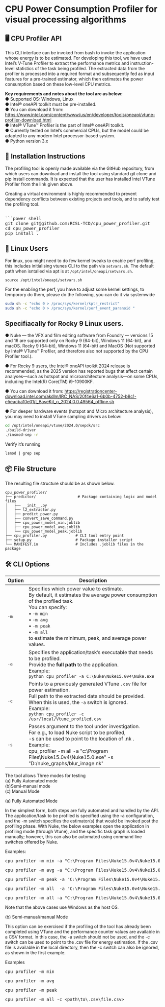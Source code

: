 # CPU Power Consumption Profiler for visual processing algorithms

## 🖥️ CPU Profiler API

This CLI interface can be invoked from bash to invoke the application whose energy is to be estimated. For developing this tool, we have used Intel’s V-Tune Profiler to extract the performance metrics and instruction-level statistics of the task being profiled. The extracted data from the profiler is processed into a required format and subsequently fed as input features for a pre-trained estimator, which then estimates the power consumption based on these low-level CPU metrics.

**Key requirements and notes about the tool are as below:** <br>
● Supported OS: Windows, Linux <br>
● Intel® oneAPI toolkit must be pre-installed. <br>
● You can download it from: https://www.intel.com/content/www/us/en/developer/tools/oneapi/vtune-profiler-download.html <br>
● Intel® VTune™ Profiler is the part of  Intel® oneAPI toolkit. <br>
● Currently tested on Intel’s commercial CPUs, but the model could be adapted to any modern Intel processor-based system. <br>
● Python version 3.x




 ## 💾 Installation  Instructions

The profiling tool is openly made available via the GitHub repository, from which users can download and install the tool using standard git clone and pip install commands. It is expected that the user has installed Intel VTune Profiler from the link given above. 

Creating a virtual environment is highly recommended to prevent dependency conflicts between existing projects and tools, and to safely test the profiling tool. 


<pre> 
```power shell
git clone git@github.com:RCSL-TCD/cpu_power_profiler.git
cd cpu_power_profiler
pip install . 
</pre>

## 🐧 Linux Users
For linux, you might need to do few kernel tweaks to enable perf profiling, this
includes initialising vtunes CLI to the path via `setvars.sh`. The default path
when isntalled via apt is at `/opt/intel/oneapi/setvars.sh`.

`source /opt/intel/oneapi/setvars.sh`

For the enabling the perf, you have to adjust some kernel settings, to temporory
do them, please do the following, you can do it via systemwide
```bash
sudo sh -c "echo 0 > /proc/sys/kernel/kptr_restrict"
sudo sh -c "echo 0 > /proc/sys/kernel/perf_event_paranoid "
```
## Specifiacally for Rocky 9 Linux users. 

●  Nuke — the VFX and film editing software from Foundry — versions 15 and 16 are supported only on Rocky 9 (64-bit), Windows 11 (64-bit), and macOS. Rocky 9 (64-bit), Windows 11 (64-bit) and MacOS (Not supported by Intel® VTune™ Profiler, and therefore also not supported by the CPU Profiler tool.).

● For Rocky 9 users, the Intel® oneAPI toolkit  2024 release is recommended, as the 2025 version has reported bugs that affect certain analyses—such as hotspot and microarchitecture analysis—on some CPUs, including the Intel(R) Core(TM) i9-10900KF. 

● You can download it from:  https://registrationcenter-download.intel.com/akdlm/IRC_NAS/20f4e6a1-6b0b-4752-b8c1-e5eacba10e01/l_BaseKit_p_2024.0.0.49564_offline.sh 


● For deeper hardware events (hotspot and Micro architecture analysis), you may need to install VTune sampling drivers as below:  

```bash
cd /opt/intel/oneapi/vtune/2024.0/sepdk/src
./build-driver
./insmod-sep -r
```
Verify it’s running

`lsmod | grep sep`
## 📦 File Structure

The resulting file structure should be as shown below.

```
cpu_power_profiler/
├── predictor/                   # Package containing logic and model files
│   ├── __init__.py
│   ├── l2_extractor.py
│   ├── predict_power.py
│   ├── convert_save_command.py
│   ├── cpu_power_model_min.joblib
│   ├── cpu_power_model_avg.joblib
│   └── cpu_power_model_peak.joblib
├── cpu_profiler.py             # CLI tool entry point
├── setup.py                    # Package installer script
└── MANIFEST.in                 # Includes .joblib files in the package
```


## 🛠️ CLI Options



| Option | Description |
|--------|-------------|
| `-m`   | Specifies which power value to estimate. <br> By default, it estimates the average power consumption of the profiled task. <br>You can specify:<br>• `-m min`<br>• `-m avg`<br>• `-m peak`<br>• `-m all`<br>to estimate the minimum, peak, and average power values. |
| `-a`   | Specifies the application/task’s executable that needs to be profiled.<br>  Provide the **full path** to the application.<br> Example:<br>`python cpu_profiler -a C:\Nuke\Nuke15.0v4\Nuke.exe` |
| `-c`   | Points to a previously generated VTune `.csv` file for power estimation. <br> Full path to the extracted data should be provided.<br> When this is used, the `-a` switch is ignored.<br>Example:<br>`python cpu_profiler -c /usr/local/Vtune_profiled.csv` |
| `-s`   | Passes argument to the tool under investigation.<br> For e.g., to load Nuke script to be profiled,<br> -s can be used to point to the location of .nk . <br> Example:<br>cpu_profiler -m all -a "c:\Program Files\Nuke15.0v4\Nuke15.0.exe"  -s  "D:/nuke_graphs/blur_image.nk" |










</pre>

The tool allows Three modes for testing <br>
(a) Fully Automated mode <br>
(b)Semi-manual mode <br>
(c) Manual Mode  <br>

(a) Fully Automated Mode

In the simplest form, both steps are fully automated and handled by the API. The application/task to be profiled is specified using the -a configuration, and the -m switch specifies the estimator(s) that would be invoked post the profiling phase. With Nuke, the below examples open the application in profiling mode (through Vtune), and the specific task graph is loaded manually; however, this can also be automated using command line switches offered by Nuke. <br>

Examples:  

<pre>
cpu_profiler -m min -a "C:\Program Files\Nuke15.0v4\Nuke15.0.exe"   
</pre>

<pre>
cpu_profiler -m avg -a "C:\Program Files\Nuke15.0v4\Nuke15.0.exe"   
</pre>

<pre>
cpu_profiler -m peak -a "C:\Program Files\Nuke15.0v4\Nuke15.0.exe" 
</pre>

<pre>
cpu_profiler -m all  -a "C:\Program Files\Nuke15.0v4\Nuke15.0.exe" 
</pre>

<pre>
cpu_profiler -m all -a "C:\Program Files\Nuke15.0v4\Nuke15.0.exe"  -s  "D:/nuke_graphs/blur_image.nk"
</pre>

Note that the above cases use Windows as the host OS. 

(b) Semi-manual/manual Mode

This option can be exercised if the profiling of the tool has already been completed using VTune and the performance counter values are available in a CSV format. In this case, the -a switch should not be used, and the -c switch can be used to point to the .csv file for energy estimation. If the .csv file is available in the local directory, then the -c switch can also be ignored, as shown in the first example. 

Examples
<pre>
cpu_profiler -m min  
</pre>

<pre>
cpu_profiler -m avg  
</pre>

<pre>
cpu_profiler -m peak
</pre>

<pre>
cpu_profiler -m all -c &lt;path\to\.csv\file.csv&gt;
</pre>













